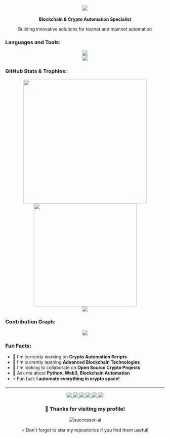 <h1 align="center">
  <img src="https://readme-typing-svg.herokuapp.com/?font=Righteous&size=35&center=true&vCenter=true&width=500&height=70&duration=4000&lines=Hi+There!+👋;Welcome+to+Kraftan+Services!;" />
</h1>

<div align="center">
  <p><strong>Blockchain & Crypto Automation Specialist</strong></p>
  <p>Building innovative solutions for testnet and mainnet automation</p>
</div>

### Languages and Tools:

<div align="center">
  <img src="https://skillicons.dev/icons?i=python,javascript,nodejs,react,html,css,docker,kubernetes,git,github,vscode,linux,bash,ethereum" />
  <br />
  <img src="https://skillicons.dev/icons?i=solidity,web3js,mongodb,mysql,redis,nginx,aws,gcp" />
</div>

### GitHub Stats & Trophies:

<div align="center">
  <img width="390" src="https://github-readme-stats.vercel.app/api?username=successor-ai&show_icons=true&theme=tokyonight&hide_border=true&count_private=true" />
  <img width="325" src="https://github-readme-streak-stats.herokuapp.com/?user=successor-ai&theme=tokyonight&hide_border=true" />
</div>

<div align="center">
  <img src="https://github-profile-trophy.vercel.app/?username=successor-ai&theme=tokyonight&no-frame=true&no-bg=false&margin-w=4" />
</div>

### Contribution Graph:

<div align="center">
  <img src="https://github-readme-activity-graph.vercel.app/graph?username=successor-ai&theme=tokyo-night&hide_border=true" />
</div>

### Fun Facts:
- 🔭 I'm currently working on **Crypto Automation Scripts**
- 🌱 I'm currently learning **Advanced Blockchain Technologies**
- 👯 I'm looking to collaborate on **Open Source Crypto Projects**
- 💬 Ask me about **Python, Web3, Blockchain Automation**
- ⚡ Fun fact: **I automate everything in crypto space!**

---

<div align="center">
  <a href="mailto:info@successor-ai.com">
    <img src="https://img.shields.io/badge/Gmail-333333?style=for-the-badge&logo=gmail&logoColor=red" />
  </a>
  <a href="https://linkedin.com/in/successor-ai" target="_blank">
    <img src="https://img.shields.io/badge/LinkedIn-0077B5?style=for-the-badge&logo=linkedin&logoColor=white" />
  </a>
  <a href="https://t.me/successor-ai" target="_blank">
    <img src="https://img.shields.io/badge/Telegram-2CA5E0?style=for-the-badge&logo=telegram&logoColor=white" />
  </a>
  <a href="https://github.com/successor-ai">
    <img src="https://img.shields.io/badge/GitHub-100000?style=for-the-badge&logo=github&logoColor=white" />
  </a>
  <a href="https://twitter.com/successor-ai">
    <img src="https://img.shields.io/badge/Twitter-1DA1F2?style=for-the-badge&logo=twitter&logoColor=white" />
  </a>
  <a href="https://discord.gg/successor-ai">
    <img src="https://img.shields.io/badge/Discord-7289DA?style=for-the-badge&logo=discord&logoColor=white" />
  </a>
</div>

<div align="center">
  <h3>💖 Thanks for visiting my profile!</h3>
  <div align="center">
  <img src="https://komarev.com/ghpvc/?username=successor-ai&label=Profile%20views&color=0e75b6&style=flat" alt="successor-ai" />
  <p>⭐ Don't forget to star my repositories if you find them useful!</p>
    </div>
</div>
